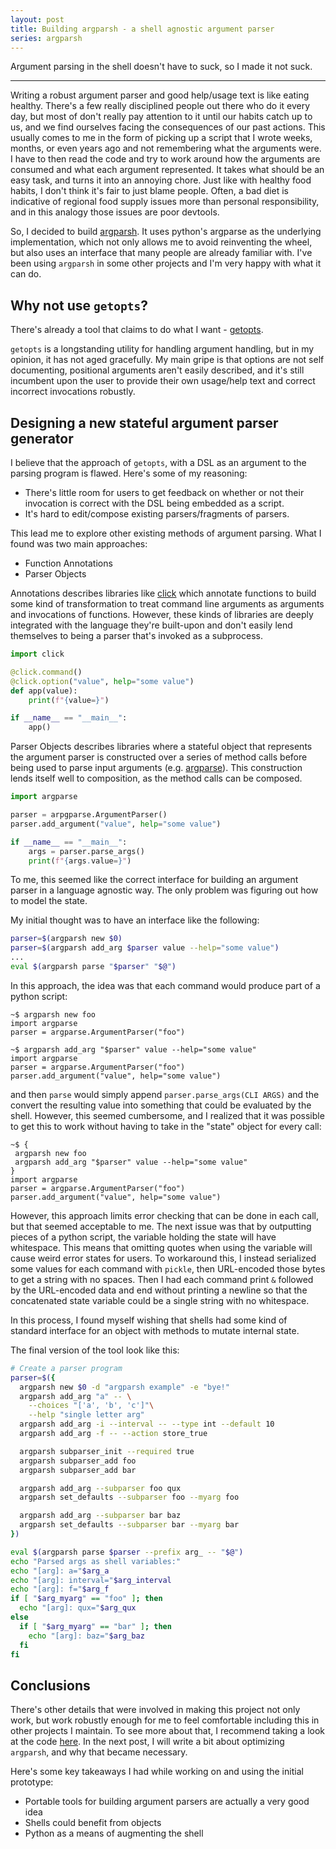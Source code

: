 ```yaml
---
layout: post
title: Building argparsh - a shell agnostic argument parser
series: argparsh
---
```


Argument parsing in the shell doesn't have to suck, so I made it not suck.

---

Writing a robust argument parser and good help/usage text is like eating healthy. There's a few
really disciplined people out there who do it every day, but most of don't really pay attention to
it until our habits catch up to us, and we find ourselves facing the consequences of our past
actions. This usually comes to me in the form of picking up a script that I wrote weeks, months, or
even years ago and not remembering what the arguments were. I have to then read the code and try to
work around how the arguments are consumed and what each argument represented. It takes what should
be an easy task, and turns it into an annoying chore. Just like with healthy food habits, I don't
think it's fair to just blame people. Often, a bad diet is indicative of regional food supply issues
more than personal responsibility, and in this analogy those issues are poor devtools.

So, I decided to build [argparsh](https://github.com/aneeshdurg/argparsh). It uses python's argparse
as the underlying implementation, which not only allows me to avoid reinventing the wheel, but also
uses an interface that many people are already familiar with. I've been using `argparsh` in some
other projects and I'm very happy with what it can do.

## Why not use `getopts`?

There's already a tool that claims to do what I want - [getopts]().

`getopts` is a longstanding utility for handling argument handling, but in my opinion, it has not
aged gracefully. My main gripe is that options are not self documenting, positional arguments aren't
easily described, and it's still incumbent upon the user to provide their own usage/help text and
correct incorrect invocations robustly.

## Designing a new stateful argument parser generator

I believe that the approach of `getopts`, with a DSL as an argument to the parsing program is
flawed. Here's some of my reasoning:

+ There's little room for users to get feedback on whether or not their invocation is correct
with the DSL being embedded as a script.
+ It's hard to edit/compose existing parsers/fragments of parsers.

This lead me to explore other existing methods of argument parsing. What I found was two main
approaches:

+ Function Annotations
+ Parser Objects

Annotations describes libraries like [click]() which annotate functions to build some kind of
transformation to treat command line arguments as arguments and invocations of functions. However,
these kinds of libraries are deeply integrated with the language they're built-upon and don't easily
lend themselves to being a parser that's invoked as a subprocess.

```python
import click

@click.command()
@click.option("value", help="some value")
def app(value):
    print(f"{value=}")

if __name__ == "__main__":
    app()
```

Parser Objects describes libraries where a stateful object that represents the argument parser is
constructed over a series of method calls before being used to parse input arguments (e.g.
[argparse]()). This construction lends itself well to composition, as the method calls can be
composed.

```python
import argparse

parser = arpgparse.ArgumentParser()
parser.add_argument("value", help="some value")

if __name__ == "__main__":
    args = parser.parse_args()
    print(f"{args.value=}")
```

To me, this seemed like the correct interface for building an argument parser in a language agnostic
way. The only problem was figuring out how to model the state.

My initial thought was to have an interface like the following:

```bash
parser=$(argparsh new $0)
parser=$(argparsh add_arg $parser value --help="some value")
...
eval $(argparsh parse "$parser" "$@")
```

In this approach, the idea was that each command would produce part of a python script:

```shell
~$ argparsh new foo
import argparse
parser = argparse.ArgumentParser("foo")

~$ argparsh add_arg "$parser" value --help="some value"
import argparse
parser = argparse.ArgumentParser("foo")
parser.add_argument("value", help="some value")
```

and then `parse` would simply append `parser.parse_args(CLI ARGS)` and the convert the resulting
value into something that could be evaluated by the shell. However, this seemed cumbersome, and I
realized that it was possible to get this to work without having to take in the "state" object for
every call:

```shell
~$ {
 argparsh new foo
 argparsh add_arg "$parser" value --help="some value"
}
import argparse
parser = argparse.ArgumentParser("foo")
parser.add_argument("value", help="some value")
```

However, this approach limits error checking that can be done in each call, but that seemed
acceptable to me. The next issue was that by outputting pieces of a python script, the variable
holding the state will have whitespace. This means that omitting quotes when using the variable will
cause weird error states for users. To workaround this, I instead serialized some values for each
command with `pickle`, then URL-encoded those bytes to get a string with no spaces. Then I had each
command print `&` followed by the URL-encoded data and end without printing a newline so that the
concatenated state variable could be a single string with no whitespace.

In this process, I found myself wishing that shells had some kind of standard interface for an
object with methods to mutate internal state.

The final version of the tool look like this:

```bash
# Create a parser program
parser=$({
  argparsh new $0 -d "argparsh example" -e "bye!"
  argparsh add_arg "a" -- \
    --choices "['a', 'b', 'c']"\
    --help "single letter arg"
  argparsh add_arg -i --interval -- --type int --default 10
  argparsh add_arg -f -- --action store_true

  argparsh subparser_init --required true
  argparsh subparser_add foo
  argparsh subparser_add bar

  argparsh add_arg --subparser foo qux
  argparsh set_defaults --subparser foo --myarg foo

  argparsh add_arg --subparser bar baz
  argparsh set_defaults --subparser bar --myarg bar
})

eval $(argparsh parse $parser --prefix arg_ -- "$@")
echo "Parsed args as shell variables:"
echo "[arg]: a="$arg_a
echo "[arg]: interval="$arg_interval
echo "[arg]: f="$arg_f
if [ "$arg_myarg" == "foo" ]; then
  echo "[arg]: qux="$arg_qux
else
  if [ "$arg_myarg" == "bar" ]; then
    echo "[arg]: baz="$arg_baz
  fi
fi
```

## Conclusions

There's other details that were involved in making this project not only work, but work robustly
enough for me to feel comfortable including this in other projects I maintain. To see more about
that, I recommend taking a look at the code [here](https://github.com/aneeshdurg/argparsh). In the
next post, I will write a bit about optimizing `argparsh`, and why that became necessary.

Here's some key takeaways I had while working on and using the initial prototype:

+ Portable tools for building argument parsers are actually a very good idea
+ Shells could benefit from objects
+ Python as a means of augmenting the shell
